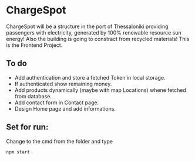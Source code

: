 # ChargeSpot

ChargeSpot will be a structure in the port of Thessaloniki providing passengers with electricity, generated by 100% renewable resource sun energy! Also the building is going to constract from recycled materials! This is the Frontend Project.

## To do

* Add authentication and store a fetched Token in local storage.
* If authenticated show remaining money.
* Add products dynamically (maybe with map Locations) whene fetched from database.
* Add contact form in Contact page.
* Design Home page and add informations.

## Set for run:

Change to the cmd from the folder and type
```cmd
npm start
```
